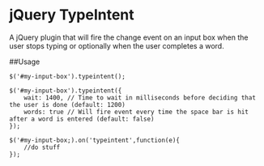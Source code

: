 jQuery TypeIntent
==================

A jQuery plugin that will fire the change event on an input box when the user stops typing or optionally when the user completes a word.

##Usage

    $('#my-input-box').typeintent();

    $('#my-input-box').typeintent({
		wait: 1400, // Time to wait in milliseconds before deciding that the user is done (default: 1200)
		words: true // Will fire event every time the space bar is hit after a word is entered (default: false)
    });
    
    $('#my-input-box;).on('typeintent',function(e){
    	//do stuff
    });
